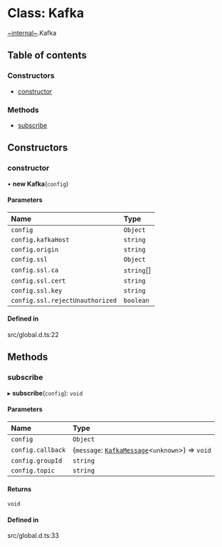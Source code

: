 # Class: Kafka

[~internal~](../wiki/~internal~).Kafka

## Table of contents

### Constructors

- [constructor](../wiki/~internal~.Kafka#constructor)

### Methods

- [subscribe](../wiki/~internal~.Kafka#subscribe)

## Constructors

### constructor

• **new Kafka**(`config`)

#### Parameters

| Name | Type |
| :------ | :------ |
| `config` | `Object` |
| `config.kafkaHost` | `string` |
| `config.origin` | `string` |
| `config.ssl` | `Object` |
| `config.ssl.ca` | `string`[] |
| `config.ssl.cert` | `string` |
| `config.ssl.key` | `string` |
| `config.ssl.rejectUnauthorized` | `boolean` |

#### Defined in

src/global.d.ts:22

## Methods

### subscribe

▸ **subscribe**(`config`): `void`

#### Parameters

| Name | Type |
| :------ | :------ |
| `config` | `Object` |
| `config.callback` | (`message`: [`KafkaMessage`](../wiki/~internal~.KafkaMessage)<`unknown`\>) => `void` |
| `config.groupId` | `string` |
| `config.topic` | `string` |

#### Returns

`void`

#### Defined in

src/global.d.ts:33
